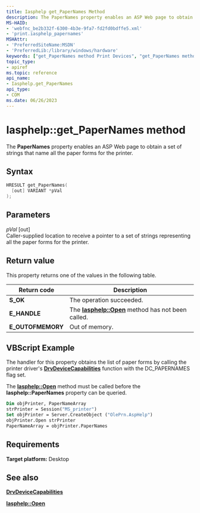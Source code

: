 ```yaml
---
title: Iasphelp get_PaperNames Method
description: The PaperNames property enables an ASP Web page to obtain a set of strings that name all the paper forms for the printer.
MS-HAID:
- 'webfnc_be2b332f-6300-4b3e-9fa7-fd2fd0bdffe5.xml'
- 'print.iasphelp_papernames'
MSHAttr:
- 'PreferredSiteName:MSDN'
- 'PreferredLib:/library/windows/hardware'
keywords: ["get_PaperNames method Print Devices", "get_PaperNames method Print Devices , Iasphelp interface", "Iasphelp interface Print Devices , get_PaperNames method"]
topic_type:
- apiref
ms.topic: reference
api_name:
- Iasphelp.get_PaperNames
api_type:
- COM
ms.date: 06/26/2023
---
```


# Iasphelp::get_PaperNames method

The **PaperNames** property enables an ASP Web page to obtain a set of strings that name all the paper forms for the printer.

## Syntax

```cpp
HRESULT get_PaperNames(
  [out] VARIANT *pVal
);
```

## Parameters

*pVal* \[out\]  
Caller-supplied location to receive a pointer to a set of strings representing all the paper forms for the printer.

## Return value

This property returns one of the values in the following table.

| Return code | Description |
|--|--|
| **S_OK** | The operation succeeded. |
| **E_HANDLE** | The [**Iasphelp::Open**](iasphelp-open.md) method has not been called. |
| **E_OUTOFMEMORY** | Out of memory. |

## VBScript Example

The handler for this property obtains the list of paper forms by calling the printer driver's [**DrvDeviceCapabilities**](/windows-hardware/drivers/ddi/winddiui/nf-winddiui-drvdevicecapabilities) function with the DC_PAPERNAMES flag set.

The [**Iasphelp::Open**](iasphelp-open.md) method must be called before the **Iasphelp::PaperNames** property can be queried.

```vb
Dim objPrinter, PaperNameArray
strPrinter = Session("MS_printer")
Set objPrinter = Server.CreateObject ("OlePrn.AspHelp")
objPrinter.Open strPrinter
PaperNameArray = objPrinter.PaperNames
```

## Requirements

**Target platform:** Desktop

## See also

[**DrvDeviceCapabilities**](/windows-hardware/drivers/ddi/winddiui/nf-winddiui-drvdevicecapabilities)

[**Iasphelp::Open**](iasphelp-open.md)
